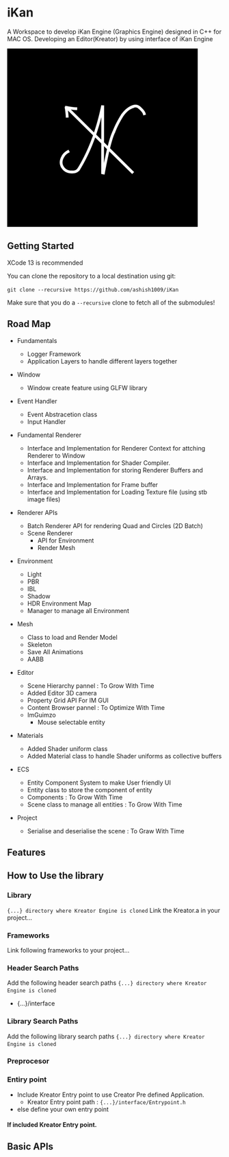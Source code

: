 # iKan
A Workspace to develop iKan Engine (Graphics Engine) designed in C++ for MAC OS. Developing an Editor(Kreator) by using interface of iKan Engine 

![](/Resources/Branding/iKan.png)

## Getting Started
XCode 13 is recommended

You can clone the repository to a local destination using git:

`git clone --recursive https://github.com/ashish1009/iKan`

Make sure that you do a `--recursive` clone to fetch all of the submodules!

## Road Map
- Fundamentals
    - Logger Framework
    - Application Layers to handle different layers together
    
- Window
    - Window create feature using GLFW library
    
- Event Handler
    - Event Abstracetion class
    - Input Handler

- Fundamental Renderer
    - Interface and Implementation for Renderer Context for attching Renderer to Window
    - Interface and Implementation for Shader Compiler.
    - Interface and Implementation for storing Renderer Buffers and Arrays.
    - Interface and Implementation for Frame buffer
    - Interface and Implementation for Loading Texture file (using stb image files)

- Renderer APIs
    - Batch Renderer API for rendering Quad and Circles (2D Batch)
    - Scene Renderer
        - API for Environment
        - Render Mesh

- Environment
    - Light
    - PBR
    - IBL
    - Shadow
    - HDR Environment Map
    - Manager to manage all Environment
    
- Mesh
    - Class to load and Render Model
    - Skeleton
    - Save All Animations
    - AABB
    
- Editor
    - Scene Hierarchy pannel : To Grow With Time
    - Added Editor 3D camera
    - Property Grid API For IM GUI
    - Content Browser pannel : To Optimize With Time
    - ImGuimzo
        - Mouse selectable entity

- Materials
    - Added Shader uniform class
    - Added Material class to handle Shader uniforms as collective buffers
    
- ECS
    - Entity Component System to make User friendly UI
    - Entity class to store the component of entity
    - Components : To Grow With Time
    - Scene class to manage all entities : To Grow With Time
    
- Project
    - Serialise and deserialise the scene : To Graw With Time

## Features

## How to Use the library

### Library
`{...} directory where Kreator Engine is cloned`
Link the Kreator.a in your project... 

### Frameworks
Link following frameworks to your project...

### Header Search Paths
Add the following header search paths 
`{...} directory where Kreator Engine is cloned`
- {...}/interface

### Library Search Paths
Add the following library search paths 
`{...} directory where Kreator Engine is cloned`

### Preprocesor

### Entiry point
- Include Kreator Entry point to use Creator Pre defined Application.
    - Kreator Entry point path : `{...}/interface/Entrypoint.h`
- else define your own entry point

#### If included Kreator Entry point. 

## Basic APIs
